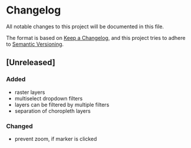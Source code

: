 # Changelog
All notable changes to this project will be documented in this file.

The format is based on [Keep a Changelog](https://keepachangelog.com/en/1.0.0/),
and this project tries to adhere to [Semantic Versioning](https://semver.org/spec/v2.0.0.html).

## [Unreleased]
### Added
- raster layers
- multiselect dropdown filters
- layers can be filtered by multiple filters
- separation of choropleth layers 

### Changed
- prevent zoom, if marker is clicked
